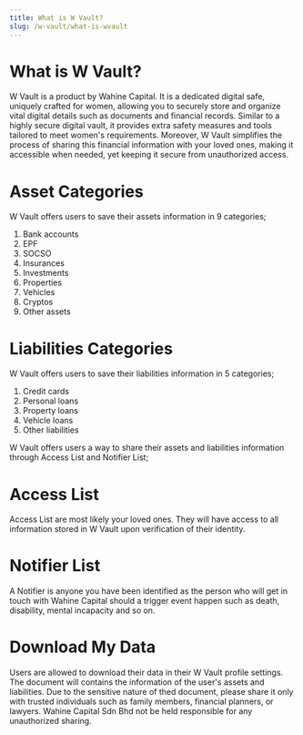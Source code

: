 ```yaml
---
title: What is W Vault?
slug: /w-vault/what-is-wvault
---
```


# What is W Vault?
W Vault is a product by Wahine Capital. It is a dedicated digital safe, uniquely crafted for women, allowing you to securely store and organize vital digital details such as documents and financial records. Similar to a highly secure digital vault, it provides extra safety measures and tools tailored to meet women's requirements. Moreover, W Vault simplifies the process of sharing this financial information with your loved ones, making it accessible when needed, yet keeping it secure from unauthorized access.

# Asset Categories
W Vault offers users to save their assets information in 9 categories;
1. Bank accounts
2. EPF
3. SOCSO
4. Insurances
5. Investments
6. Properties
7. Vehicles
8. Cryptos
9. Other assets

# Liabilities Categories
W Vault offers users to save their liabilities information in 5 categories;
1. Credit cards
2. Personal loans
3. Property loans
4. Vehicle loans
5. Other liabilities

W Vault offers users a way to share their assets and liabilities information through Access List and Notifier List;

# Access List
Access List are most likely your loved ones. They will have access to all information stored in W Vault upon verification of their identity.

# Notifier List
A Notifier is anyone you have been identified as the person who will get in touch with Wahine Capital should a trigger event happen such as death, disability, mental incapacity and so on.

# Download My Data
Users are allowed to download their data in their W Vault profile settings. The document will contains the information of the user's assets and liabilities. Due to the sensitive nature of thed document, please share it only with trusted individuals such as family members, financial planners, or lawyers. Wahine Capital Sdn Bhd not be held responsible for any unauthorized sharing.